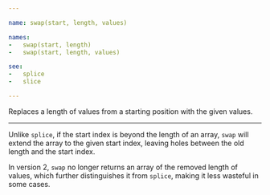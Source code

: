 ```yaml
---

name: swap(start, length, values)

names:
-   swap(start, length)
-   swap(start, length, values)

see:
-   splice
-   slice

---
```


Replaces a length of values from a starting position with the given values.

---

Unlike `splice`, if the start index is beyond the length of an array, `swap`
will extend the array to the given start index, leaving holes between the old
length and the start index.

In version 2, `swap` no longer returns an array of the removed length of values,
which further distinguishes it from `splice`, making it less wasteful in some
cases.

